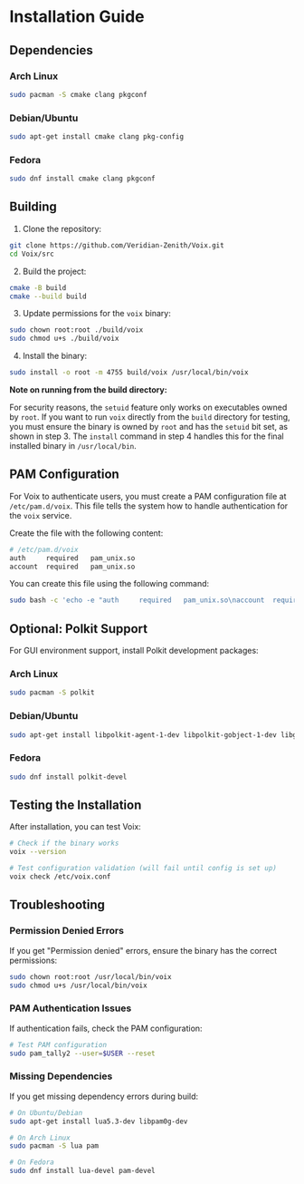 # Installation Guide

## Dependencies

### Arch Linux
```bash
sudo pacman -S cmake clang pkgconf
```

### Debian/Ubuntu
```bash
sudo apt-get install cmake clang pkg-config
```

### Fedora
```bash
sudo dnf install cmake clang pkgconf
```

## Building

1. Clone the repository:
```bash
git clone https://github.com/Veridian-Zenith/Voix.git
cd Voix/src
```

2. Build the project:
```bash
cmake -B build
cmake --build build
```

3. Update permissions for the `voix` binary:
```bash
sudo chown root:root ./build/voix
sudo chmod u+s ./build/voix
```

4. Install the binary:
```bash
sudo install -o root -m 4755 build/voix /usr/local/bin/voix
```

**Note on running from the build directory:**

For security reasons, the `setuid` feature only works on executables owned by `root`. If you want to run `voix` directly from the `build` directory for testing, you must ensure the binary is owned by `root` and has the `setuid` bit set, as shown in step 3. The `install` command in step 4 handles this for the final installed binary in `/usr/local/bin`.

## PAM Configuration

For Voix to authenticate users, you must create a PAM configuration file at `/etc/pam.d/voix`. This file tells the system how to handle authentication for the `voix` service.

Create the file with the following content:
```bash
# /etc/pam.d/voix
auth     required   pam_unix.so
account  required   pam_unix.so
```

You can create this file using the following command:
```bash
sudo bash -c 'echo -e "auth     required   pam_unix.so\naccount  required   pam_unix.so" > /etc/pam.d/voix'
```

## Optional: Polkit Support

For GUI environment support, install Polkit development packages:

### Arch Linux
```bash
sudo pacman -S polkit
```

### Debian/Ubuntu
```bash
sudo apt-get install libpolkit-agent-1-dev libpolkit-gobject-1-dev libgio-2.0-dev
```

### Fedora
```bash
sudo dnf install polkit-devel
```

## Testing the Installation

After installation, you can test Voix:

```bash
# Check if the binary works
voix --version

# Test configuration validation (will fail until config is set up)
voix check /etc/voix.conf
```

## Troubleshooting

### Permission Denied Errors

If you get "Permission denied" errors, ensure the binary has the correct permissions:

```bash
sudo chown root:root /usr/local/bin/voix
sudo chmod u+s /usr/local/bin/voix
```

### PAM Authentication Issues

If authentication fails, check the PAM configuration:

```bash
# Test PAM configuration
sudo pam_tally2 --user=$USER --reset
```

### Missing Dependencies

If you get missing dependency errors during build:

```bash
# On Ubuntu/Debian
sudo apt-get install lua5.3-dev libpam0g-dev

# On Arch Linux
sudo pacman -S lua pam

# On Fedora
sudo dnf install lua-devel pam-devel
